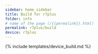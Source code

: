 ```yaml
---
sidebar: home_sidebar
title: Build for r7plus
folder: info
# name of the page (/{{permalink}}.html)
permalink: r7plus/build
device: r7plus
---
```

{% include templates/device_build.md %}
